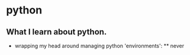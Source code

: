 # python
## What I learn about python.

* wrapping my head around managing python 'environments':
  ** never 
